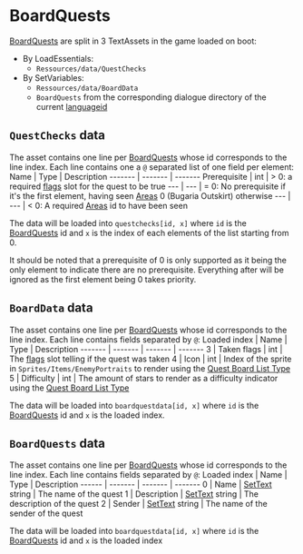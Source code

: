 # BoardQuests

[BoardQuests](../Enums%20and%20IDs/BoardQuests.md) are split in 3 TextAssets in the game loaded on boot: 

* By LoadEssentials:
  * `Ressources/data/QuestChecks`
* By SetVariables:
  * `Ressources/data/BoardData`
  * `BoardQuests` from the corresponding dialogue directory of the current [languageid](../SetText/languageid.md)

## `QuestChecks` data

The asset contains one line per [BoardQuests](../Enums%20and%20IDs/BoardQuests.md) whose id corresponds to the line index. Each line contains one a `@` separated list of one field per element:
Name | Type |  Description
------- | ------- |  -------
Prerequisite | int | > 0: a required [flags](../Flags%20arrays/flags.md) slot for the quest to be true
--- | --- | = 0: No prerequisite if it's the first element, having seen [Areas](../Enums%20and%20IDs/librarystuff/Areas.md) 0 (Bugaria Outskirt) otherwise
--- | --- | \< 0: A required [Areas](../Enums%20and%20IDs/librarystuff/Areas.md) id to have been seen

The data will be loaded into `questchecks[id, x]` where `id` is the [BoardQuests](../Enums%20and%20IDs/BoardQuests.md) id and `x` is the index of each elements of the list starting from 0.

It should be noted that a prerequisite of 0 is only supported as it being the only element to indicate there are no prerequisite. Everything after will be ignored as the first element being 0 takes priority.

## `BoardData` data

The asset contains one line per [BoardQuests](../Enums%20and%20IDs/BoardQuests.md) whose id corresponds to the line index. Each line contains fields separated by `@`:
Loaded index | Name | Type |  Description
------- | ------- | ------- |  -------
3 | Taken flags | int | The [flags](../Flags%20arrays/flags.md) slot telling if the quest was taken
4 | Icon | int | Index of the sprite in `Sprites/Items/EnemyPortraits` to render using the [Quest Board List Type](../ItemList/List%20Types%20Group%20Details/Quest%20Board%20List%20Type.md)
5 | Difficulty | int | The amount of stars to render as a difficulty indicator using the [Quest Board List Type](../ItemList/List%20Types%20Group%20Details/Quest%20Board%20List%20Type.md)

The data will be loaded into `boardquestdata[id, x]` where `id` is the [BoardQuests](../Enums%20and%20IDs/BoardQuests.md) id and `x` is the loaded index.

## `BoardQuests` data

The asset contains one line per [BoardQuests](../Enums%20and%20IDs/BoardQuests.md) whose id corresponds to the line index. Each line contains fields separated by `@`:
Loaded index | Name | Type |  Description
------ | ------- | ------- |  -------
0 | Name | [SetText](../SetText/SetText.md) string | The name of the quest
1 | Description | [SetText](../SetText/SetText.md) string | The description of the quest
2 | Sender | [SetText](../SetText/SetText.md) string | The name of the sender of the quest

The data will be loaded into `boardquestdata[id, x]` where `id` is the [BoardQuests](../Enums%20and%20IDs/BoardQuests.md) id and `x` is the loaded index
